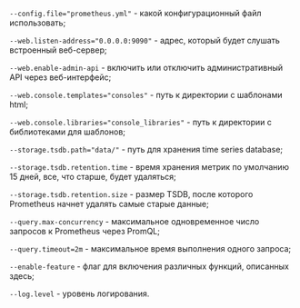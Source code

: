 ```--config.file="prometheus.yml"``` - какой конфигурационный файл использовать;  

```--web.listen-address="0.0.0.0:9090"``` - адрес, который будет слушать встроенный веб-сервер;  

```--web.enable-admin-api``` - включить или отключить административный API через веб-интерфейс;  

```--web.console.templates="consoles"``` - путь к директории с шаблонами html;  

```--web.console.libraries="console_libraries"``` - путь к директории с библиотеками для шаблонов;  

```--storage.tsdb.path="data/"``` - путь для хранения time series database;  

```--storage.tsdb.retention.time``` - время хранения метрик по умолчанию 15 дней, все, что старше, будет удаляться;  

```--storage.tsdb.retention.size``` - размер TSDB, после которого Prometheus начнет удалять самые старые данные;  

```--query.max-concurrency``` - максимальное одновременное число запросов к Prometheus через PromQL;  

```--query.timeout=2m``` - максимальное время выполнения одного запроса;  

```--enable-feature``` - флаг для включения различных функций, описанных здесь; 

```--log.level``` - уровень логирования.  

